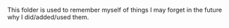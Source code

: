This folder is used to remember myself of things I may forget in the future why I did/added/used them.

